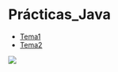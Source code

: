 # Prácticas_Java
* [Tema1](https://github.com/Jesus-GR/practicas-java/tree/main/Tema1)
* [Tema2](https://github.com/Jesus-GR/practicas-java/tree/main/Tema2)

<img src="imagenes/Captura de pantalla de 2020-10-21 08-30-38.png">
